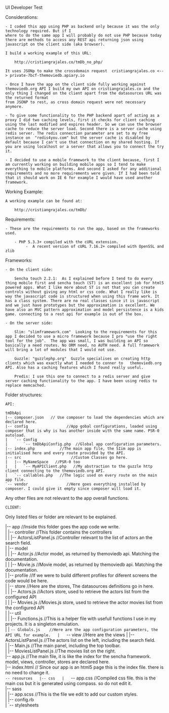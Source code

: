 
UI Developer Test


Considerations:

	- I coded this app using PHP as backend only because it was the only technology required. But if I 
	where to do the same app I will probably do not use PHP because today there are methods to access any REST api returning json using javascript on the client side (aka browser).

	I build a working example of this URL:

		http://cristiangrajales.co/tmDb_no_php/

	It uses JSONp to make the crossdomain request  cristiangrajales.co <--> private-7bcf-themoviedb.apiary.io

	- Once I have the app on the client side fully working against themoviedb.org API I build my own API on cristiangrajales.co and the only thing I changed on the client apart from the datasources URL was the returned format
	from JSONP to rest, as cross domain request were not necessary anymore.

	- To give some functionality to the PHP backend apart of acting as a proxy I did two caching levels, first it checks for client caching using the last modified and expires header. So we can use the browser cache to reduce the server load. Second there is a server cache using redis server. The redis connection parameter are set to my free instance on  "redis4you.com" but the server cache is disabled by default because I can't use that connection on my shared hosting. If you are using localhost or a server that allows you to connect the try it.

	- I decided to use a mobile framework to the client because, first I am currently working on building mobile apps so I tend to make everything to mobile platforms. And second I asked for any additional requirements and no more requirements were given. If I had been told that it should work on IE 6 for example I would have used another framework.



Working Example:

	A working example can be found at:

		http://cristiangrajales.co/tmDb/



Requirements:
	
	- These are the requirements to run the app, based on the frameworks used.
		
		- PHP 5.3.3+ compiled with the cURL extension.
             -  A recent version of cURL 7.16.2+ compiled with OpenSSL and zlib
 


Frameworks:

	- On the client side:
		
		Sencha touch 2.2.1:  As I explained before I tend to do every thing mobile first and sencha touch (ST) is an excellent job for html5 powered apps. What I like more about ST is not that you can create controls without giving any html or css code. What I really like is way the javascript code is structured when using this frame work. It has a class system. There are no real classes since it is javascript and we just have prototypes but the approximation is excellent. We have also an MVC pattern approximation and model persistence is a kids game. connecting to a rest api for example is out of the box.

	- On the server side:
				
		Slim: "slimframework.com"  Looking to the requirements for this app I decided to use a micro framework because I pro "use the right tool for the job".  The app was small, I was building an API so basically a need routes. No ORM need, no AUTH need. A full framework will bring a lot of modules that I would not use.

		Guzzle: "guzzlephp.org"  Guzzle specialises on creating http clients which was exactly what I needed to conner to 	themoviedb.org API. Also has a caching features which I found really useful.

		Predis: I use this one to connect to a redis server and give server caching functionality to the app. I have been using redis to replace memcached.


Folder structures:


	API:

	tmDbApi
	|-- composer.json   // Use composer to load the dependencies which are declared here.
	|-- config                 //App gobal configurations, loaded using composer that is why is has another inside with the same name. PSR-0 autoload.
	|   `-- Config 
	|       `-- tmDbApiConfig.php  //Global app configuration parameters.
	|-- index.php           //The main app file, the SIim app is initialised here and every route provided by the API.
	|-- src                      //Custom Classes go here.
	|   |-- MyNameSpace   //PSR-0 too
	|   |   `-- MyAPIClient.php   //My abstraction to the guzzle http client connecting to the themoviedb.org API.
	|   `-- callables.php   //The logic used on every route on the main app file.
	`-- vendor                 //Here goes everything installed by composer. I could give it empty since composer will load it.

Any other files are not relevant to the app overall functions.

	CLIENT:

Only listed files or folder are relevant to be explained.

|-- app					//Inside this folder goes the app code we write.  
|   |-- controller          //This folder contains the controllers  
|   |   |-- ActorsListPanel.js  //Controller relevant to the list of actors an the search field.  
|   |-- model  
|   |   |-- Actor.js       //Actor model, as returned by themoviedb api. Matching the documentation.  
|   |   |-- Movie.js      //Movie model, as returned by themoviedb api. Matching the documentation.  
|   |-- profile             //If we were to build different profiles for diferent screens the code would be here.  
|   |-- store              //Here are the stores, The datasources definitions go in here.  
|   |   |-- Actors.js    //Actors store, used to retrieve the actors list from the configured API  
|   |   |-- Movies.js  //Movies.js store, used to retrieve the actor movies list from the configured API  
|   |-- util  
|   |   |-- Functions.js  //This is a helper file with usefull functions I use in my projects. It is a singleton emulation.  
|   |   `-- Globals.js    //Here are the app configuration parameters, the API URL for example.  
|   `-- view              //Here are the views 
|       |-- ActorsListPanel.js  //The actors list on the left, including the search field.   
|       |-- Main.js                   //The main panel, including the top toolbar.  
|       |-- MoviesListPanel.js  //The movies list on the right.  
|-- app.js            //The main file, it is like the index for the sencha framework. model, views, controller, stores are   declared here.   
|-- index.html     // Since our app is an html5 page this is the index file. there is no need to change it.  
`-- resources  
    |-- css  
    |   `-- app.css  //Compiled css file. this is the main css but it is generated using compass. so do not edit it.   
    |-- sass  
    |   |-- app.scss   //This is the file we edit to add our custom styles.  
    |   |-- config.rb  
    |   `-- stylesheets  




